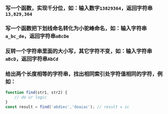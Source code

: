 ### 写一个函数，实现千分位，如：输入数字`13829364`，返回字符串`13,829,364`
### 写一个函数把下划线命名转化为小驼峰命名，如：输入字符串`a_bc_de`，返回字符串`aBcDe`
### 反转一个字符串里面的大小写，其它字符不变，如：输入字符串`aBcD`，返回字符串`AbCd`
### 给出两个长度相等的字符串，找出相同索引处字符值相同的字符，例如：
```javascript
function find(str1, str2) {
    // do ur logic
}
const result = find('abdiec','doaiac'); // result = ic
```
